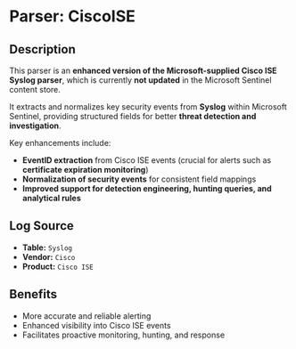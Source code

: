 # **Parser: CiscoISE**

## **Description**
This parser is an **enhanced version of the Microsoft-supplied Cisco ISE Syslog parser**, which is currently **not updated** in the Microsoft Sentinel content store.  

It extracts and normalizes key security events from **Syslog** within Microsoft Sentinel, providing structured fields for better **threat detection and investigation**.  

Key enhancements include:  
- **EventID extraction** from Cisco ISE events (crucial for alerts such as **certificate expiration monitoring**)  
- **Normalization of security events** for consistent field mappings  
- **Improved support for detection engineering, hunting queries, and analytical rules**  


## **Log Source**
- **Table:** `Syslog`
- **Vendor:** `Cisco`
- **Product:** `Cisco ISE`


## **Benefits**
- More accurate and reliable alerting  
- Enhanced visibility into Cisco ISE events  
- Facilitates proactive monitoring, hunting, and response  

